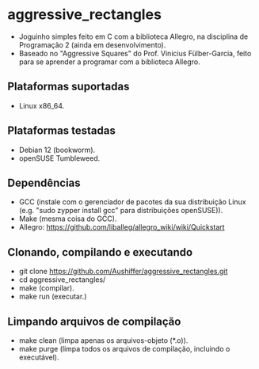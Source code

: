 # aggressive_rectangles
- Joguinho simples feito em C com a biblioteca Allegro, na disciplina de Programação 2 (ainda em desenvolvimento).
- Baseado no "Aggressive Squares" do Prof. Vinicius Fülber-Garcia, feito para se aprender a programar com a biblioteca Allegro.

## Plataformas suportadas
- Linux x86_64.

## Plataformas testadas
- Debian 12 (bookworm).
- openSUSE Tumbleweed.

## Dependências
- GCC (instale com o gerenciador de pacotes da sua distribuição Linux (e.g. "sudo zypper install gcc" para distribuições openSUSE)).
- Make (mesma coisa do GCC).
- Allegro: https://github.com/liballeg/allegro_wiki/wiki/Quickstart

## Clonando, compilando e executando
- git clone https://github.com/Aushiffer/aggressive_rectangles.git
- cd aggressive_rectangles/
- make (compilar).
- make run (executar.)

## Limpando arquivos de compilação
- make clean (limpa apenas os arquivos-objeto (*.o)).
- make purge (limpa todos os arquivos de compilação, incluindo o executável).
